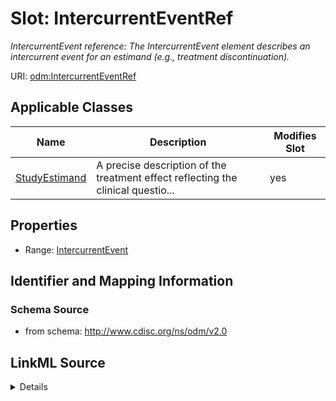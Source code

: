 # Slot: IntercurrentEventRef


_IntercurrentEvent reference: The IntercurrentEvent element describes an intercurrent event for an estimand (e.g., treatment discontinuation)._



URI: [odm:IntercurrentEventRef](http://www.cdisc.org/ns/odm/v2.0/IntercurrentEventRef)



<!-- no inheritance hierarchy -->




## Applicable Classes

| Name | Description | Modifies Slot |
| --- | --- | --- |
[StudyEstimand](StudyEstimand.md) | A precise description of the treatment effect reflecting the clinical questio... |  yes  |







## Properties

* Range: [IntercurrentEvent](IntercurrentEvent.md)





## Identifier and Mapping Information







### Schema Source


* from schema: http://www.cdisc.org/ns/odm/v2.0




## LinkML Source

<details>
```yaml
name: IntercurrentEventRef
description: 'IntercurrentEvent reference: The IntercurrentEvent element describes
  an intercurrent event for an estimand (e.g., treatment discontinuation).'
from_schema: http://www.cdisc.org/ns/odm/v2.0
rank: 1000
identifier: false
alias: IntercurrentEventRef
domain_of:
- StudyEstimand
range: IntercurrentEvent

```
</details>